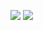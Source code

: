 <a href="https://codeclimate.com/github/codeclimate/codeclimate/maintainability"><img src="https://api.codeclimate.com/v1/badges/a99a88d28ad37a79dbf6/maintainability" /></a>
<a href="https://travis-ci.org/InnerImmolation/project-lvl1-s466.svg?branch=master"><img src="https://travis-ci.org/InnerImmolation/project-lvl1-s466.svg?branch=master" /></a>
